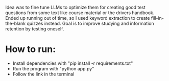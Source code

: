 Idea was to fine tune LLMs to optimize them for creating good test questions from some text like course material or the drivers handbook. Ended up running out of time, so I used keyword extraction to create fill-in-the-blank quizzes instead. Goal is to improve studying and information retention by testing oneself.

# How to run:
- Install dependencies with "pip install -r requirements.txt"
- Run the program with "python app.py"
- Follow the link in the terminal
